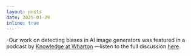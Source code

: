 ```yaml
---
layout: posts
date: 2025-01-29
inline: true
---
```



-Our work on detecting biases in AI image generators was featured in a podcast by [Knowledge at Wharton](https://knowledge.wharton.upenn.edu/podcast/knowledge-at-wharton-podcast/detecting-bias-in-ai-image-generators/) —listen to the full discussion [here](https://www.youtube.com/watch?v=zfdPb3DLqXA).
